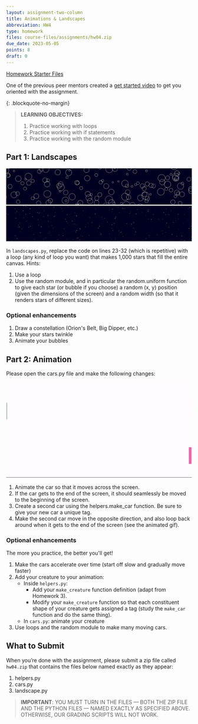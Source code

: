 ```yaml
---
layout: assignment-two-column
title: Animations & Landscapes
abbreviation: HW4
type: homework
files: course-files/assignments/hw04.zip
due_date: 2023-05-05
points: 8
draft: 0
---
```



<a class="nu-button" href="/course-files/homework/hw04.zip" target="_blank">
    Homework Starter Files <i class="fas fa-download"></i>
</a> 

One of the previous peer mentors created a <a href="https://www.youtube.com/watch?v=RftT-A5vzH8&feature=youtu.be" target="_blank">get started video</a> to get you oriented with the assignment.

{: .blockquote-no-margin}
> **LEARNING OBJECTIVES:** 
> 1. Practice working with loops
> 1. Practice working with if statements
> 1. Practice working with the random module

## Part 1: Landscapes
<img class="large frame" src="/assets/images/hw04/bubbles.png" /> 
<img class="large frame" src="/assets/images/hw04/stars.png" /> 

In `landscapes.py`, replace the code on lines 23-32 (which is repetitive) with a loop (any kind of loop you want) that makes 1,000 stars that fill the entire canvas. Hints:

1. Use a loop
1. Use the random module, and in particular the random.uniform function to give each star (or bubble if you choose) a random (x, y) position (given the dimensions of the screen) and a random width (so that it renders stars of different sizes).

### Optional enhancements
1. Draw a constellation (Orion's Belt, Big Dipper, etc.)
1. Make your stars twinkle
1. Animate your bubbles

## Part 2: Animation
<div>
    <p>Please open the cars.py file and make the following changes:</p>
    <img class="cars" src="/assets/images/hw04/cars.gif" /> 
    <ol>
        <li>Animate the car so that it moves across the screen.</li>
        <li>If the car gets to the end of the screen, it should seamlessly be moved to the beginning of the screen.</li>
        <li>Create a second car using the helpers.make_car function. Be sure to give your new car a unique tag.</li>
        <li>Make the second car move in the opposite direction, and also loop back around when it gets to the end of the screen (see the animated gif).</li>
    </ol>
</div>


### Optional enhancements
The more you practice, the better you'll get!

1. Make the cars accelerate over time (start off slow and gradually move faster)
1. Add your creature to your animation:
    * Inside `helpers.py`:
      * Add your `make_creature` function definition (adapt from Homework 3). 
      * Modify your `make_creature` function so that each constituent shape of your creature gets assigned a tag (study the `make_car` function and do the same thing).
    * In `cars.py`: animate your creature
1. Use loops and the random module to make many moving cars.


## What to Submit
When you’re done with the assignment, please submit a zip file called `hw04.zip` that contains the files below named exactly as they appear:
1. helpers.py
2. cars.py
3. landscape.py

> **IMPORTANT**: YOU MUST TURN IN THE FILES — BOTH THE  ZIP FILE AND THE PYTHON FILES — NAMED EXACTLY AS SPECIFIED ABOVE. OTHERWISE, OUR GRADING SCRIPTS WILL NOT WORK.


